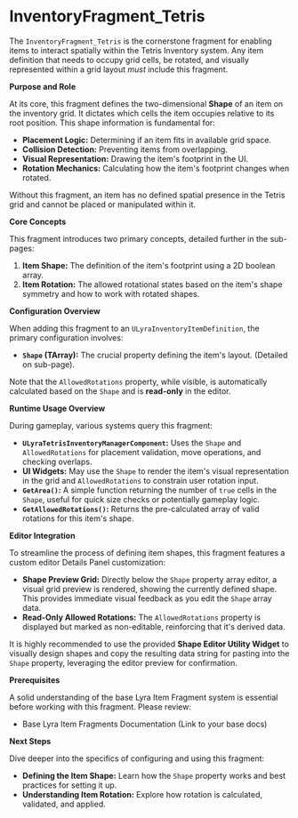 # InventoryFragment\_Tetris

The `InventoryFragment_Tetris` is the cornerstone fragment for enabling items to interact spatially within the Tetris Inventory system. Any item definition that needs to occupy grid cells, be rotated, and visually represented within a grid layout _must_ include this fragment.

**Purpose and Role**

At its core, this fragment defines the two-dimensional **Shape** of an item on the inventory grid. It dictates which cells the item occupies relative to its root position. This shape information is fundamental for:

* **Placement Logic:** Determining if an item fits in available grid space.
* **Collision Detection:** Preventing items from overlapping.
* **Visual Representation:** Drawing the item's footprint in the UI.
* **Rotation Mechanics:** Calculating how the item's footprint changes when rotated.

Without this fragment, an item has no defined spatial presence in the Tetris grid and cannot be placed or manipulated within it.

**Core Concepts**

This fragment introduces two primary concepts, detailed further in the sub-pages:

1. **Item Shape:** The definition of the item's footprint using a 2D boolean array.
2. **Item Rotation:** The allowed rotational states based on the item's shape symmetry and how to work with rotated shapes.

**Configuration Overview**

When adding this fragment to an `ULyraInventoryItemDefinition`, the primary configuration involves:

* **`Shape` (TArray):** The crucial property defining the item's layout. (Detailed on sub-page).

Note that the `AllowedRotations` property, while visible, is automatically calculated based on the `Shape` and is **read-only** in the editor.

**Runtime Usage Overview**

During gameplay, various systems query this fragment:

* **`ULyraTetrisInventoryManagerComponent`:** Uses the `Shape` and `AllowedRotations` for placement validation, move operations, and checking overlaps.
* **UI Widgets:** May use the `Shape` to render the item's visual representation in the grid and `AllowedRotations` to constrain user rotation input.
* **`GetArea()`:** A simple function returning the number of `true` cells in the `Shape`, useful for quick size checks or potentially gameplay logic.
* **`GetAllowedRotations()`:** Returns the pre-calculated array of valid rotations for this item's shape.

**Editor Integration**

To streamline the process of defining item shapes, this fragment features a custom editor Details Panel customization:

* **Shape Preview Grid:** Directly below the `Shape` property array editor, a visual grid preview is rendered, showing the currently defined shape. This provides immediate visual feedback as you edit the `Shape` array data.
* **Read-Only Allowed Rotations:** The `AllowedRotations` property is displayed but marked as non-editable, reinforcing that it's derived data.

It is highly recommended to use the provided **Shape Editor Utility Widget** to visually design shapes and copy the resulting data string for pasting into the `Shape` property, leveraging the editor preview for confirmation.

**Prerequisites**

A solid understanding of the base Lyra Item Fragment system is essential before working with this fragment. Please review:

* Base Lyra Item Fragments Documentation (Link to your base docs)

**Next Steps**

Dive deeper into the specifics of configuring and using this fragment:

* **Defining the Item Shape:** Learn how the `Shape` property works and best practices for setting it up.
* **Understanding Item Rotation:** Explore how rotation is calculated, validated, and applied.
